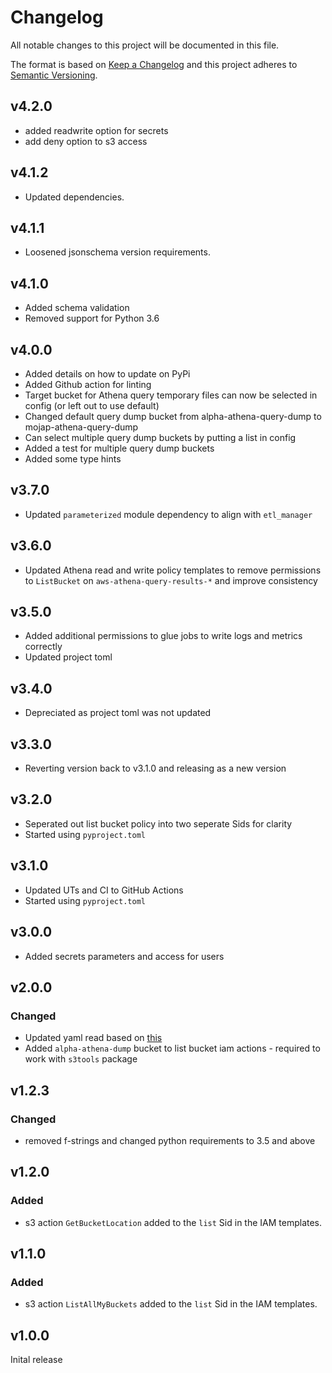 # Changelog

All notable changes to this project will be documented in this file.

The format is based on [Keep a Changelog](http://keepachangelog.com/en/1.0.0/)
and this project adheres to [Semantic Versioning](http://semver.org/spec/v2.0.0.html).

## v4.2.0

- added readwrite option for secrets
- add deny option to s3 access

## v4.1.2

- Updated dependencies.

## v4.1.1

- Loosened jsonschema version requirements.

## v4.1.0

- Added schema validation
- Removed support for Python 3.6

## v4.0.0

- Added details on how to update on PyPi
- Added Github action for linting
- Target bucket for Athena query temporary files can now be selected in config (or left out to use default)
- Changed default query dump bucket from alpha-athena-query-dump to mojap-athena-query-dump
- Can select multiple query dump buckets by putting a list in config
- Added a test for multiple query dump buckets
- Added some type hints

## v3.7.0

- Updated `parameterized` module dependency to align with `etl_manager`

## v3.6.0

- Updated Athena read and write policy templates to remove permissions to `ListBucket` on `aws-athena-query-results-*` and improve consistency

## v3.5.0

- Added additional permissions to glue jobs to write logs and metrics correctly
- Updated project toml

## v3.4.0
- Depreciated as project toml was not updated

## v3.3.0

- Reverting version back to v3.1.0 and releasing as a new version

## v3.2.0

- Seperated out list bucket policy into two seperate Sids for clarity
- Started using `pyproject.toml`

## v3.1.0

- Updated UTs and CI to GitHub Actions
- Started using `pyproject.toml`

## v3.0.0

- Added secrets parameters and access for users

## v2.0.0

### Changed

- Updated yaml read based on [this](https://github.com/yaml/pyyaml/wiki/PyYAML-yaml.load(input)-Deprecation)
- Added `alpha-athena-dump` bucket to list bucket iam actions - required to work with `s3tools` package

## v1.2.3

### Changed

- removed f-strings and changed python requirements to 3.5 and above

## v1.2.0

### Added

- s3 action `GetBucketLocation` added to the `list` Sid in the IAM templates.

## v1.1.0

### Added

- s3 action `ListAllMyBuckets` added to the `list` Sid in the IAM templates.

## v1.0.0

Inital release
